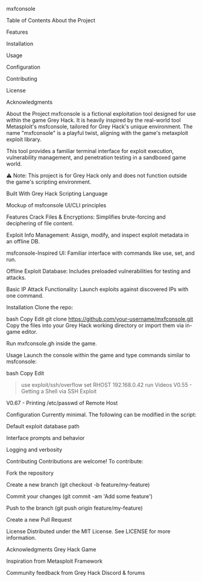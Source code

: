 mxfconsole




Table of Contents
About the Project

Features

Installation

Usage

Configuration

Contributing

License

Acknowledgments

About the Project
mxfconsole is a fictional exploitation tool designed for use within the game Grey Hack. It is heavily inspired by the real-world tool Metasploit's msfconsole, tailored for Grey Hack's unique environment. The name "mxfconsole" is a playful twist, aligning with the game's metaxploit exploit library.

This tool provides a familiar terminal interface for exploit execution, vulnerability management, and penetration testing in a sandboxed game world.

⚠️ Note: This project is for Grey Hack only and does not function outside the game's scripting environment.

Built With
Grey Hack Scripting Language

Mockup of msfconsole UI/CLI principles

Features
Crack Files & Encryptions: Simplifies brute-forcing and deciphering of file content.

Exploit Info Management: Assign, modify, and inspect exploit metadata in an offline DB.

msfconsole-Inspired UI: Familiar interface with commands like use, set, and run.

Offline Exploit Database: Includes preloaded vulnerabilities for testing and attacks.

Basic IP Attack Functionality: Launch exploits against discovered IPs with one command.

Installation
Clone the repo:

bash
Copy
Edit
git clone https://github.com/your-username/mxfconsole.git
Copy the files into your Grey Hack working directory or import them via in-game editor.

Run mxfconsole.gh inside the game.

Usage
Launch the console within the game and type commands similar to msfconsole:

bash
Copy
Edit
> use exploit/ssh/overflow
> set RHOST 192.168.0.42
> run
Videos
V0.55 - Getting a Shell via SSH Exploit


V0.67 - Printing /etc/passwd of Remote Host


Configuration
Currently minimal. The following can be modified in the script:

Default exploit database path

Interface prompts and behavior

Logging and verbosity

Contributing
Contributions are welcome! To contribute:

Fork the repository

Create a new branch (git checkout -b feature/my-feature)

Commit your changes (git commit -am 'Add some feature')

Push to the branch (git push origin feature/my-feature)

Create a new Pull Request

License
Distributed under the MIT License. See LICENSE for more information.

Acknowledgments
Grey Hack Game

Inspiration from Metasploit Framework

Community feedback from Grey Hack Discord & forums
